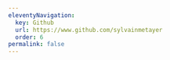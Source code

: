 ```yaml
---
eleventyNavigation:
  key: Github
  url: https://www.github.com/sylvainmetayer
  order: 6
permalink: false
---
```

